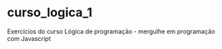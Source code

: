 # curso_logica_1
Exercícios do curso Lógica de programação - mergulhe em programação com Javascript
